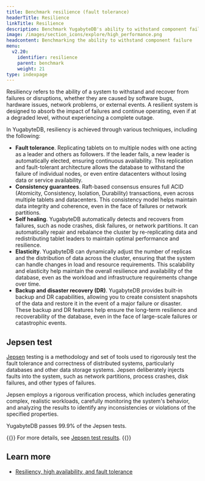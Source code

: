 ```yaml
---
title: Benchmark resilience (fault tolerance)
headerTitle: Resilience
linkTitle: Resilience
description: Benchmark YugabyteDB's ability to withstand component failure.
image: /images/section_icons/explore/high_performance.png
headcontent: Benchmarking the ability to withstand component failure
menu:
  v2.20:
    identifier: resilience
    parent: benchmark
    weight: 21
type: indexpage
---
```


Resiliency refers to the ability of a system to withstand and recover from failures or disruptions, whether they are caused by software bugs, hardware issues, network problems, or external events. A resilient system is designed to absorb the impact of failures and continue operating, even if at a degraded level, without experiencing a complete outage.

In YugabyteDB, resiliency is achieved through various techniques, including the following:

- **Fault tolerance**. Replicating tablets on to multiple nodes with one acting as a leader and others as followers. If the leader fails, a new leader is automatically elected, ensuring continuous availability. This replication and fault-tolerant architecture allows the database to withstand the failure of individual nodes, or even entire datacenters without losing data or service availability.
- **Consistency guarantees**. Raft-based consensus ensures full ACID (Atomicity, Consistency, Isolation, Durability) transactions, even across multiple tablets and datacenters. This consistency model helps maintain data integrity and coherence, even in the face of failures or network partitions.
- **Self healing**. YugabyteDB automatically detects and recovers from failures, such as node crashes, disk failures, or network partitions. It can automatically repair and rebalance the cluster by re-replicating data and redistributing tablet leaders to maintain optimal performance and resilience.
- **Elasticity**. YugabyteDB can dynamically adjust the number of replicas and the distribution of data across the cluster, ensuring that the system can handle changes in load and resource requirements. This scalability and elasticity help maintain the overall resilience and availability of the database, even as the workload and infrastructure requirements change over time.
- **Backup and disaster recovery (DR)**. YugabyteDB provides built-in backup and DR capabilities, allowing you to create consistent snapshots of the data and restore it in the event of a major failure or disaster. These backup and DR features help ensure the long-term resilience and recoverability of the database, even in the face of large-scale failures or catastrophic events.

## Jepsen test

[Jepsen](https://jepsen.io/) testing is a methodology and set of tools used to rigorously test the fault tolerance and correctness of distributed systems, particularly databases and other data storage systems.  Jepsen deliberately injects faults into the system, such as network partitions, process crashes, disk failures, and other types of failures.

Jepsen employs a rigorous verification process, which includes generating complex, realistic workloads, carefully monitoring the system's behavior, and analyzing the results to identify any inconsistencies or violations of the specified properties.

YugabyteDB passes 99.9% of the Jepsen tests.

{{<lead link="jepsen-testing/">}}
For more details, see [Jepsen test results](jepsen-testing/).
{{</lead>}}

## Learn more

- [Resiliency, high availability, and fault tolerance](../../explore/fault-tolerance/)
